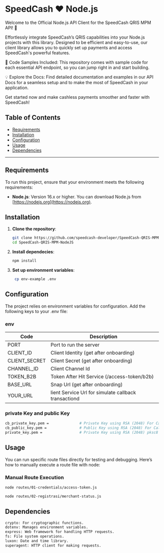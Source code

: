 # SpeedCash ❤️ Node.js

Welcome to the Official Node.js API Client for the SpeedCash QRIS MPM API! 🚀

Effortlessly integrate SpeedCash’s QRIS capabilities into your Node.js projects with this library. Designed to be efficient and easy-to-use, our client library allows you to quickly set up payments and access SpeedCash's powerful features.

📂 Code Samples Included: This repository comes with sample code for each essential API endpoint, so you can jump right in and start building.

💡 Explore the Docs: Find detailed documentation and examples in our API Docs for a seamless setup and to make the most of SpeedCash in your application.

Get started now and make cashless payments smoother and faster with SpeedCash!


## Table of Contents
- [Requirements](#requirements)
- [Installation](#installation)
- [Configuration](#configuration)
- [Usage](#usage)
- [Dependencies](#dependencies)


---

## Requirements

To run this project, ensure that your environment meets the following requirements:

- **Node.js**: Version 16.x or higher. You can download Node.js from [https://nodejs.org](https://nodejs.org).

## Installation

1. **Clone the repository**:
   ```bash
   git clone https://github.com/speedcash-developer/SpeedCash-QRIS-MPM-NodeJS
   cd SpeedCash-QRIS-MPM-NodeJS
   ```
2. **Install dependecies**:
   ```bash
   npm install
   ```
3. **Set up environment variables**:
   ```bash
    cp env-example .env
   ```

## Configuration
The project relies on environment variables for configuration. Add the following keys to your .env file:

### env

| Code                  | Description                                          | 
| --------------------- | ---------------------------------------------------- | 
| PORT                  | Port to run the server                               | 
| CLIENT_ID             | Client Identity (get after onboarding)               | 
| CLIENT_SECRET         | Client Secret (get after onboarding)                 | 
| CHANNEL_ID            | Client Channel Id                                    | 
| TOKEN_B2B             | Token After Hit Service (/access-token/b2b)          |                             
| BASE_URL              | Snap Url (get after onboarding)                      |                                    
| YOUR_URL              | lient Service Url for simulate callback transactiond |                                    



### private Key and public Key
``` bash
cb_private_key.pem =              # Private Key using RSA (2048) For Callback Geneate Signature 
cb_public_key.pem =               # Public Key using RSA (2048) For Callback Validation Signature 
private_key.pem =                 # Private Key using RSA (2048) pksc8 For Generate Service Signature 
```

## Usage
You can run specific route files directly for testing and debugging. Here’s how to manually execute a route file with node:

### Manual Route Execution
``` bash
node routes/01-credentials/access-token.js
```
``` bash
node routes/02-registrasi/merchant-status.js 
```

## Dependencies
``` bash
crypto: For cryptographic functions.
dotenv: Manages environment variables.
express: Web framework for handling HTTP requests.
fs: File system operations.
luxon: Date and time library.
superagent: HTTP client for making requests.
```
